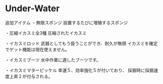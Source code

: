 # Under-Water

追加アイテム
・無限スポンジ
設置するたびに増殖するスポンジ

・圧縮イカスミ全3種
圧縮されたイカスミ

・イカスミロッド
武器としてもう扱うことができ、耐久が無限
イカスミを確定でゲット機能は現在使えません。

・イカスミブーツ
水中作業に適したブーツです。

・イカスミマターピッケル
幸運５、効率強化５が付いており、
採掘時に採掘速度上昇２が付与される。
